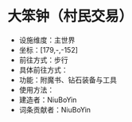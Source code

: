 # 大笨钟（村民交易）

* 设施维度：主世界
* 坐标：[179,-,-152]
* 前往方式：步行
* 具体前往方式：
* 功能：附魔书、钻石装备与工具
* 使用方法：
* 建造者：NiuBoYin
* 词条贡献者：NiuBoYin
